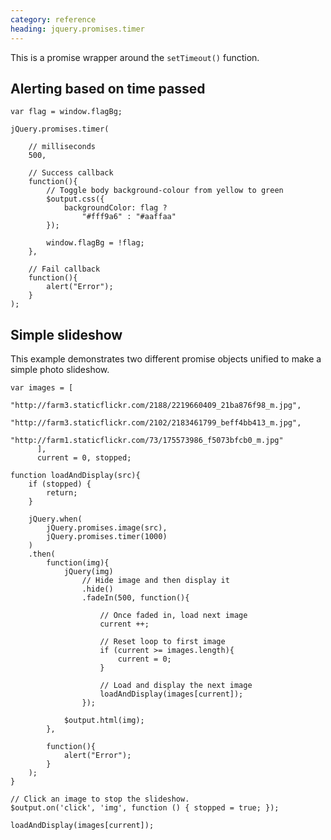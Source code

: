 ```yaml
---
category: reference
heading: jquery.promises.timer
---
```



This is a promise wrapper around the `setTimeout()` function.

Alerting based on time passed
-----

    var flag = window.flagBg;

    jQuery.promises.timer(

        // milliseconds
        500,

        // Success callback
        function(){
            // Toggle body background-colour from yellow to green
            $output.css({
                backgroundColor: flag ?
                    "#fff9a6" : "#aaffaa"
            });

            window.flagBg = !flag;
        },

        // Fail callback
        function(){
            alert("Error");
        }
    );

Simple slideshow
----

This example demonstrates two different promise objects unified to make a simple
photo slideshow.

    var images = [
              "http://farm3.staticflickr.com/2188/2219660409_21ba876f98_m.jpg",
              "http://farm3.staticflickr.com/2102/2183461799_beff4bb413_m.jpg",
              "http://farm1.staticflickr.com/73/175573986_f5073bfcb0_m.jpg"
          ],
          current = 0, stopped;

    function loadAndDisplay(src){
        if (stopped) {
            return;
        }

        jQuery.when(
            jQuery.promises.image(src),
            jQuery.promises.timer(1000)
        )
        .then(
            function(img){
                jQuery(img)
                    // Hide image and then display it
                    .hide()
                    .fadeIn(500, function(){

                        // Once faded in, load next image
                        current ++;

                        // Reset loop to first image
                        if (current >= images.length){
                            current = 0;
                        }

                        // Load and display the next image
                        loadAndDisplay(images[current]);
                    });

                $output.html(img);
            },

            function(){
                alert("Error");
            }
        );
    }

    // Click an image to stop the slideshow.
    $output.on('click', 'img', function () { stopped = true; });

    loadAndDisplay(images[current]);
